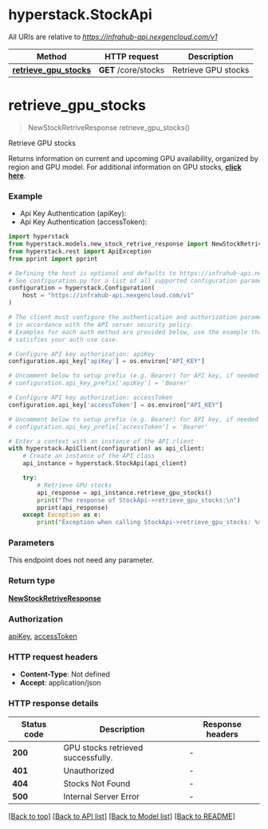 # hyperstack.StockApi

All URIs are relative to *https://infrahub-api.nexgencloud.com/v1*

Method | HTTP request | Description
------------- | ------------- | -------------
[**retrieve_gpu_stocks**](StockApi.md#retrieve_gpu_stocks) | **GET** /core/stocks | Retrieve GPU stocks


# **retrieve_gpu_stocks**
> NewStockRetriveResponse retrieve_gpu_stocks()

Retrieve GPU stocks

Returns information on current and upcoming GPU availability, organized by region and GPU model. For additional information on GPU stocks, [**click here**](https://infrahub-doc.nexgencloud.com/docs/hardware/gpu-stock-information).

### Example

* Api Key Authentication (apiKey):
* Api Key Authentication (accessToken):

```python
import hyperstack
from hyperstack.models.new_stock_retrive_response import NewStockRetriveResponse
from hyperstack.rest import ApiException
from pprint import pprint

# Defining the host is optional and defaults to https://infrahub-api.nexgencloud.com/v1
# See configuration.py for a list of all supported configuration parameters.
configuration = hyperstack.Configuration(
    host = "https://infrahub-api.nexgencloud.com/v1"
)

# The client must configure the authentication and authorization parameters
# in accordance with the API server security policy.
# Examples for each auth method are provided below, use the example that
# satisfies your auth use case.

# Configure API key authorization: apiKey
configuration.api_key['apiKey'] = os.environ["API_KEY"]

# Uncomment below to setup prefix (e.g. Bearer) for API key, if needed
# configuration.api_key_prefix['apiKey'] = 'Bearer'

# Configure API key authorization: accessToken
configuration.api_key['accessToken'] = os.environ["API_KEY"]

# Uncomment below to setup prefix (e.g. Bearer) for API key, if needed
# configuration.api_key_prefix['accessToken'] = 'Bearer'

# Enter a context with an instance of the API client
with hyperstack.ApiClient(configuration) as api_client:
    # Create an instance of the API class
    api_instance = hyperstack.StockApi(api_client)

    try:
        # Retrieve GPU stocks
        api_response = api_instance.retrieve_gpu_stocks()
        print("The response of StockApi->retrieve_gpu_stocks:\n")
        pprint(api_response)
    except Exception as e:
        print("Exception when calling StockApi->retrieve_gpu_stocks: %s\n" % e)
```



### Parameters

This endpoint does not need any parameter.

### Return type

[**NewStockRetriveResponse**](NewStockRetriveResponse.md)

### Authorization

[apiKey](../README.md#apiKey), [accessToken](../README.md#accessToken)

### HTTP request headers

 - **Content-Type**: Not defined
 - **Accept**: application/json

### HTTP response details

| Status code | Description | Response headers |
|-------------|-------------|------------------|
**200** | GPU stocks retrieved successfully. |  -  |
**401** | Unauthorized |  -  |
**404** | Stocks Not Found |  -  |
**500** | Internal Server Error |  -  |

[[Back to top]](#) [[Back to API list]](../README.md#documentation-for-api-endpoints) [[Back to Model list]](../README.md#documentation-for-models) [[Back to README]](../README.md)

